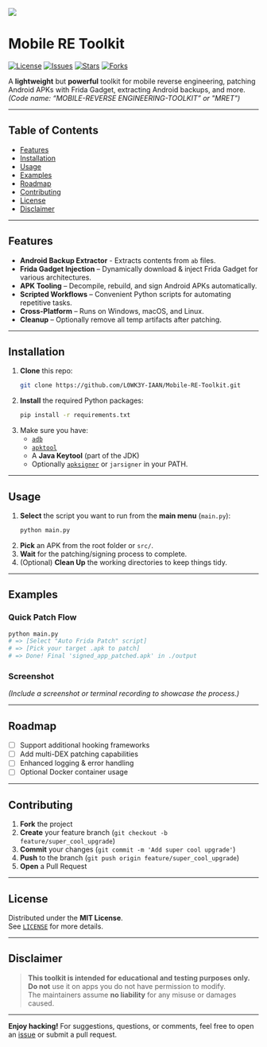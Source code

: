 ![](https://i.imgur.com/6ZPXXda.png)


# Mobile RE Toolkit

[![License](https://img.shields.io/github/license/L0WK3Y-IAAN/Mobile-RE-Toolkit?color=blue)](LICENSE)
[![Issues](https://img.shields.io/github/issues/L0WK3Y-IAAN/Mobile-RE-Toolkit)](https://github.com/L0WK3Y-IAAN/Mobile-RE-Toolkit/issues)
[![Stars](https://img.shields.io/github/stars/L0WK3Y-IAAN/Mobile-RE-Toolkit)](https://github.com/L0WK3Y-IAAN/Mobile-RE-Toolkit/stargazers)
[![Forks](https://img.shields.io/github/forks/L0WK3Y-IAAN/Mobile-RE-Toolkit)](https://github.com/L0WK3Y-IAAN/Mobile-RE-Toolkit/network/members)

A **lightweight** but **powerful** toolkit for mobile reverse engineering, patching Android APKs with Frida Gadget, extracting Android backups, and more.  
*(Code name: “MOBILE-REVERSE ENGINEERING-TOOLKIT” or "MRET")*

---

## Table of Contents

- [Features](#features)
- [Installation](#installation)
- [Usage](#usage)
- [Examples](#examples)
- [Roadmap](#roadmap)
- [Contributing](#contributing)
- [License](#license)
- [Disclaimer](#disclaimer)

---

## Features

- **Android Backup Extractor** - Extracts contents from ```ab``` files.
- **Frida Gadget Injection** – Dynamically download & inject Frida Gadget for various architectures.  
- **APK Tooling** – Decompile, rebuild, and sign Android APKs automatically.  
- **Scripted Workflows** – Convenient Python scripts for automating repetitive tasks.  
- **Cross-Platform** – Runs on Windows, macOS, and Linux.  
- **Cleanup** – Optionally remove all temp artifacts after patching.

---

## Installation

1. **Clone** this repo:
   ```bash
   git clone https://github.com/L0WK3Y-IAAN/Mobile-RE-Toolkit.git
   ```
2. **Install** the required Python packages:
   ```bash
   pip install -r requirements.txt
   ```
3. Make sure you have:
   - [`adb`](https://developer.android.com/studio/command-line/adb)  
   - [`apktool`](https://ibotpeaches.github.io/Apktool/)  
   - A **Java Keytool** (part of the JDK)  
   - Optionally [`apksigner`](https://developer.android.com/studio/command-line/apksigner) or `jarsigner` in your PATH.

---

## Usage

1. **Select** the script you want to run from the **main menu** (`main.py`):
   ```bash
   python main.py
   ```
2. **Pick** an APK from the root folder or `src/`.  
3. **Wait** for the patching/signing process to complete.  
4. (Optional) **Clean Up** the working directories to keep things tidy.

---

## Examples

### Quick Patch Flow

```bash
python main.py
# => [Select "Auto Frida Patch" script]
# => [Pick your target .apk to patch]
# => Done! Final 'signed_app_patched.apk' in ./output
```

### Screenshot

*(Include a screenshot or terminal recording to showcase the process.)*

---

## Roadmap

- [ ] Support additional hooking frameworks  
- [ ] Add multi-DEX patching capabilities  
- [ ] Enhanced logging & error handling  
- [ ] Optional Docker container usage  

---

## Contributing

1. **Fork** the project  
2. **Create** your feature branch (`git checkout -b feature/super_cool_upgrade`)  
3. **Commit** your changes (`git commit -m 'Add super cool upgrade'`)  
4. **Push** to the branch (`git push origin feature/super_cool_upgrade`)  
5. **Open** a Pull Request

---

## License

Distributed under the **MIT License**.  
See [`LICENSE`](LICENSE) for more details.

---

## Disclaimer

> **This toolkit is intended for educational and testing purposes only.**  
> **Do not** use it on apps you do not have permission to modify.  
> The maintainers assume **no liability** for any misuse or damages caused.

---

**Enjoy hacking!** For suggestions, questions, or comments, feel free to open an [issue](https://github.com/L0WK3Y-IAAN/Mobile-RE-Toolkit/issues) or submit a pull request.
